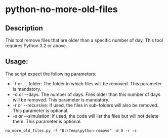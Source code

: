# python-no-more-old-files

## Description

This tool remove files that are older than a specific number of day. This tool requires Python 3.2 or above.

## Usage:

The script expect the following parameters:
 - \-f or \-\- folder: The folder in which files will be removed. This parameter is mandatory.
 - \-d or \-\-days: The number of days. Files older than this number of days will be removed. This parameter is mandatory.
 - \-r or \-\-recursive: If used, the files in sub-folders will also be removed. This parameter is optional.
 - \-s or \-\-simulation: If used, the code will list the files but will not delete them. This parameter is optional.

`no_more_old_files.py -f "D:\Temp\python-remove" -d 0 -r -s`